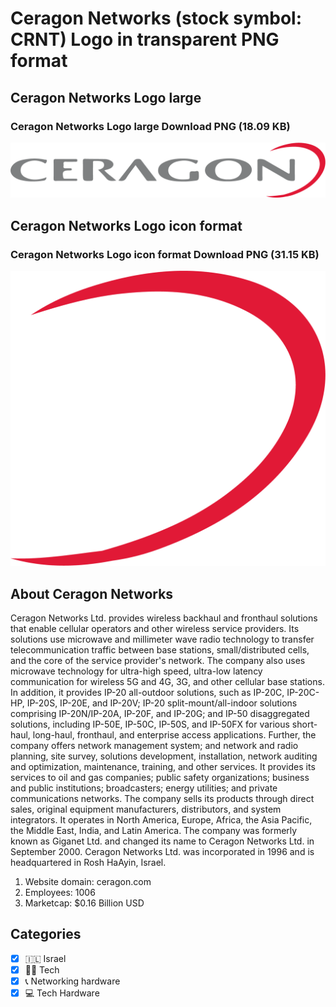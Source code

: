 # Ceragon Networks (stock symbol: CRNT) Logo in transparent PNG format

## Ceragon Networks Logo large

### Ceragon Networks Logo large Download PNG (18.09 KB)

![Ceragon Networks Logo large Download PNG (18.09 KB)](/img/orig/CRNT_BIG-05f339f5.png)

## Ceragon Networks Logo icon format

### Ceragon Networks Logo icon format Download PNG (31.15 KB)

![Ceragon Networks Logo icon format Download PNG (31.15 KB)](/img/orig/CRNT-96f39e85.png)

## About Ceragon Networks

Ceragon Networks Ltd. provides wireless backhaul and fronthaul solutions that enable cellular operators and other wireless service providers. Its solutions use microwave and millimeter wave radio technology to transfer telecommunication traffic between base stations, small/distributed cells, and the core of the service provider's network. The company also uses microwave technology for ultra-high speed, ultra-low latency communication for wireless 5G and 4G, 3G, and other cellular base stations. In addition, it provides IP-20 all-outdoor solutions, such as IP-20C, IP-20C-HP, IP-20S, IP-20E, and IP-20V; IP-20 split-mount/all-indoor solutions comprising IP-20N/IP-20A, IP-20F, and IP-20G; and IP-50 disaggregated solutions, including IP-50E, IP-50C, IP-50S, and IP-50FX for various short-haul, long-haul, fronthaul, and enterprise access applications. Further, the company offers network management system; and network and radio planning, site survey, solutions development, installation, network auditing and optimization, maintenance, training, and other services. It provides its services to oil and gas companies; public safety organizations; business and public institutions; broadcasters; energy utilities; and private communications networks. The company sells its products through direct sales, original equipment manufacturers, distributors, and system integrators. It operates in North America, Europe, Africa, the Asia Pacific, the Middle East, India, and Latin America. The company was formerly known as Giganet Ltd. and changed its name to Ceragon Networks Ltd. in September 2000. Ceragon Networks Ltd. was incorporated in 1996 and is headquartered in Rosh HaAyin, Israel.

1. Website domain: ceragon.com
2. Employees: 1006
3. Marketcap: $0.16 Billion USD


## Categories
- [x] 🇮🇱 Israel
- [x] 👩‍💻 Tech
- [x] 📞 Networking hardware
- [x] 💻 Tech Hardware
